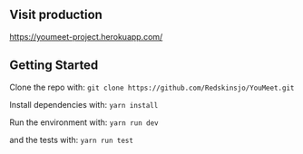 ## Visit production

https://youmeet-project.herokuapp.com/

## Getting Started

Clone the repo with:
```git clone https://github.com/Redskinsjo/YouMeet.git```

Install dependencies with:
```yarn install```

Run the environment with:
```yarn run dev```

and the tests with:
```yarn run test```
